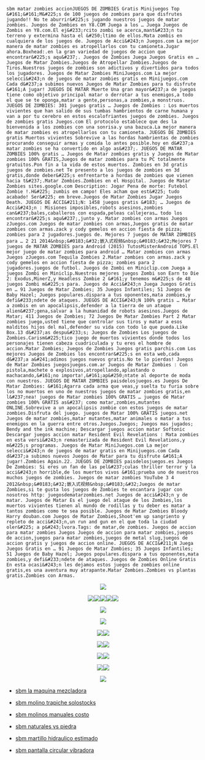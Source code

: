 
```
sbm matar zombies accionJUEGOS DE ZOMBIES Gratis Minijuegos Top &#161;&#161;M&#225;s de 100 juegos de zombies para que disfrutes jugando!! No te aburrir&#225;s jugando nuestros juegos de matar zombies. Juegos de Zombies en Y8.COM Juega a los … Juega Juegos de Zombis en Y8.com.El ej&#233;rcito zombi se acerca,mant&#233;n tu terreno y extermina hasta el &#250;ltimo de ellos.Mata zombis en cualquiera de los juegos de. Juegos de Acci&#243;n Juegos.com La mejor manera de matar zombies es atropellarlos con tu camioneta.Jugar ahora.Boxhead:.en la gran variedad de juegos de accion que encontrar&#225;s aqu&#237;. Juegos de Zombies Juega Juegos Gratis en … Juegos de Matar Zombies.Juegos de Atropellar Zombies.Juegos de Tiros.Nuestros juegos de zombies son adictivos y divertidos para todos los jugadores. Juegos de Matar Zombies MiniJuegos.com La mejor selecci&#243;n de juegos de matar zombies gratis en Minijuegos.com Cada d&#237;a subimos nuevos Juegos de Matar Zombies para tu disfrute &#161;A jugar! JUEGOS DE MATAR Muerte Una gran mayor&#237;a de juegos tiene como objetivo principal matar o derrotar a tus enemigos,a todo el que se te oponga,matar a gente,personas,a zombies,a monstruos. JUEGOS DE ZOMBIES: 301 juegos gratis … Juegos de Zombies : Los muertos vivientes que han salido de sus tumbas hambrientos de carne humana y van a por tu cerebro en estos escalofriantes juegos de zombies. Juegos de zombies gratis Juegos.com El protocolo establece que des la bienvenida a los zombies con una sonrisa.y una bazuca.La mejor manera de matar zombies es atropellarlos con tu camioneta. JUEGOS DE ZOMBIES gratis Muertos vivientes Sobrevive a las hordas hambrientas de zombies procurando conseguir armas y comida lo antes posible.hoy en d&#237;a matar zombies se ha convertido en algo as&#237;. JUEGOS DE MATAR ZOMBIES 100% gratis … Juegos de Matar zombies gratis y Juegos de Matar zombies 100% GRATIS,Juegos de matar zombies para tu PC totalmente gratuitos.Pon fin a la vida de estos muertos. Zombies en 3d gratis juegos de zombies.net Te presento a los juegos de zombies en 3d gratis,donde deber&#225;s enfrentarte a hordas de zombies que vienen hacia t&#237;.Matar Zombies.Zombies en el Hospital. Juegos de Matar Zombies sites.google.com Description: Jogar Pena de morte: Futebol Zombie !.H&#225; zumbis em campo! Eles acham que est&#225; tudo acabado! Ser&#225; em breve.Juegos de Matar Zombies Jugar Juegos Death. JUEGOS DE ACCI&#211;N: 1458 juegos gratis &#183; … Juegos de Acci&#243;n : Misiones imposibles,robots asesinos,zombies can&#237;bales,caballeros con espada,peleas callejeras… todo los encontrar&#225;s aqu&#237;,junto y. Matar zombies con armas Juegos zJuegos.com Juegos de matar zombies con armas,Juegos gratis de matar zombies con armas.zack y cody gemelos en accion fiesta de pizza; zombies para 2 jugadores.juegos de. Mejores 7 juegos de MATAR ZOMBIES para … 2 21 2014&nbsp;&#0183;&#32;嵌入式视频&nbsp;&#0183;&#32;Mejores 7 juegos de MATAR ZOMBIES para Android (2015) TutosMisterAndroid TOPS.El mejor juego de matar zombies para android … Matar zombies con armas Juegos zJuegos.com Tequila Zombies 2.Matar zombies con armas.zack y cody gemelos en accion fiesta de pizza; zombies para 2 jugadores.juegos de futbol. Juegos de Zombi en Miniclip.com Juega a juegos Zombi en Miniclip.Nuestros mejores juegos Zombi son Earn to Die 2: Exodus,MinerZ,y Headless Zombie 2 &#161;y tenemos m&#225;s de 48 juegos Zombi m&#225;s para. Juegos de Acci&#243;n Juega Juegos Gratis en … 91 Juegos de Matar Zombies; 35 Juegos Infantiles; 51 Juegos de Baby Hazel; Juegos populares.dispara a tus oponentes,mata zombies,y defi&#233;ndete de ataques. JUEGOS DE ACCI&#243;N 100% gratis … Matar a zombis en un apocalipsis,defender a la tierra de un ataque alien&#237;gena,salvar a la humanidad de robots asesinos.Juegos de Matar; 411 Juegos de Zombies; 72 Juegos De Matar Zombies Part 2 Matar zombies juego,usted tiene que controlar sus tiros y matar a esos malditos hijos del mal,defender su vida con todo lo que pueda.Like Box.13 d&#237;as despu&#233;s; Juegos de Zombies Los juegos de Zombies.Carism&#225;tico juego de muertos vivientes donde todos los personajes tienen cabeza cuadriculada y tu eres el hombre de accion.Matar Zombies; Juegos de Zombies Juegos gratis parchis.com Los mejores Juegos de Zombies los encontrar&#225;s en esta web,cada d&#237;a a&#241;adimos juegos nuevos gratis.No te lo pierdas! Juegos de Matar Zombies juegosjuegos.com.ar Juegos de Matar Zombies : Con pistola,machete o explosivos,atropellando,aplastando o machacando,&#161;no importa!,&#161;ap&#250;ntate al deporte de moda con nuestros. JUEGOS DE MATAR ZOMBIES paisdelosjuegos.es Juegos De Matar Zombies: &#161;Agarra cada arma que veas,y suelta tu furia sobre los no muertos en uno de nuestros juegos de matar zombies gratis,en l&#237;nea! juegos de Matar zombies 100% GRATIS … juegos de Matar zombies 100% GRATIS as&#237; como matar,zombies,mutantes ONLINE.Sobrevive a un apocalipsis zombie con estos juegos de matar zombies.Disfruta del juego. juegos de Matar 100% GRATIS juegos.net Juegos de matar zombies,matar mutantes,matar animales o matar a tus enemigos en la guerra entre otros.Juegos.Juegos; Juegos mas jugados; Bendy and the ink machine; Descargar juegos accion matar Softonic Descargar juegos accion matar Resident Evil Revelations : Mata zombies en esta versi&#243;n remasterizada de Resident Evil Revelations,y m&#225;s programas. Juegos de Matar MiniJuegos.com La mejor selecci&#243;n de juegos de matar gratis en Minijuegos.com Cada d&#237;a subimos nuevos Juegos de Matar para tu disfrute &#161;A jugar!.Zombies Again.22. JUEGOS DE ZOMBIES paisdelosjuegos.es Juegos De Zombies: Si eres un fan de las pel&#237;culas thriller terror y la acci&#243;n horrible,de los muertos vivos &#161;prueba uno de nuestros muchos juegos de zombies. Juegos de matar zombies YouTube 3 4 2012&nbsp;&#0183;&#32;嵌入式视频&nbsp;&#0183;&#32;Juegos de matar Zombies,si te gusta los juegos de Zombies te encantara jugar con nosotros http: juegosdematarzombies.net Juegos de acci&#243;n y de matar. Juegos de Matar Es el juego del ataque de los Zombies,los muertos vivientes tienen al mundo de rodillas y tu deber es matar a tantos zombies como te sea posible. Juegos de Matar Zombies Bloody Harry douban.com Juegos de Matar Zombies,Shoot'em up sangriento y repleto de acci&#243;n,un run and gun en el que toda la ciudad oler&#225; a p&#243;lvora.Tags: de matar,de zombies. Juegos de accion para matar zombies Juegos Juegos de accion para matar zombies,juegos de accion,juegos para matar zombies,juegos de metal slug,juegos de accion gratis y juegos de accion online. JUEGOS DE ACCI&#211;N Juega Juegos Gratis en … 91 Juegos de Matar Zombies; 35 Juegos Infantiles; 51 Juegos de Baby Hazel; Juegos populares.dispara a tus oponentes,mata zombies,y defi&#233;ndete de ataques. Juegos de Zombies Online Gratis En esta ocasi&#243;n les dejamos estos juegos de zombies online gratis,es una aventura muy atrapante.Matar Zombies.Zombies vs plantas gratis.Zombies con Armas. 
```

<div align="center">

<a href="https://es-crusher.shibang-china.com/github&k=sbm+matar+zombies+accion"><img src="https://static.shibang-china.com/es/crusher/logo.jpg"></a>

<a href="https://es-crusher.shibang-china.com/github&k=sbm+matar+zombies+accion"><img src="https://static.shibang-china.com/es/crusher/index.jpg"></a><a href="https://es-crusher.shibang-china.com/material.htmlgithub&k=sbm+matar+zombies+accion"><img src="https://static.shibang-china.com/es/crusher/material.jpg"></a><a href="https://es-crusher.shibang-china.com/application.htmlgithub&k=sbm+matar+zombies+accion"><img src="https://static.shibang-china.com/es/crusher/application.jpg"></a><a href="https://es-crusher.shibang-china.com/aboutus.htmlgithub&k=sbm+matar+zombies+accion"><img src="https://static.shibang-china.com/es/crusher/aboutus.jpg"></a><a href="https://es-crusher.shibang-china.com/contact.htmlgithub&k=sbm+matar+zombies+accion"><img src="https://static.shibang-china.com/es/crusher/contact.jpg"></a>

<a href="https://es-crusher.shibang-china.com/github&k=sbm+matar+zombies+accion"><img src="https://static.shibang-china.com/es/crusher/banner.jpg"></a>

<a href="https://swt.shibang-china.com/github&k=sbm+matar+zombies+accion"><img src="https://static.shibang-china.com/es/crusher/text.jpg"></a>

<a href="https://swt.shibang-china.com/github&k=sbm+matar+zombies+accion"><img src="https://static.shibang-china.com/es/crusher/chat.jpg"></a><a href="https://es-crusher.shibang-china.com/contact.htmlgithub&k=sbm+matar+zombies+accion"><img src="https://static.shibang-china.com/es/crusher/message.jpg"></a>

<a href="https://es-crusher.shibang-china.com/products/pe.htmlgithub&k=sbm+matar+zombies+accion"><img src="https://static.shibang-china.com/es/crusher/pe.jpg"></a><a href="https://es-crusher.shibang-china.com/products/pf.htmlgithub&k=sbm+matar+zombies+accion"><img src="https://static.shibang-china.com/es/crusher/pf.jpg"></a>

<a href="https://es-crusher.shibang-china.com/products/hpt.htmlgithub&k=sbm+matar+zombies+accion"><img src="https://static.shibang-china.com/es/crusher/hpt.jpg"></a><a href="https://es-crusher.shibang-china.com/products/vsi.htmlgithub&k=sbm+matar+zombies+accion"><img src="https://static.shibang-china.com/es/crusher/vsi.jpg"></a>

<a href="https://es-crusher.shibang-china.com/products/klv.htmlgithub&k=sbm+matar+zombies+accion"><img src="https://static.shibang-china.com/es/crusher/klv.jpg"></a><a href="https://es-crusher.shibang-china.com/products/portable.htmlgithub&k=sbm+matar+zombies+accion"><img src="https://static.shibang-china.com/es/crusher/portable.jpg"></a>

<a href="https://swt.shibang-china.com/github&k=sbm+matar+zombies+accion"><img src="https://static.shibang-china.com/es/crusher/case.jpg"></a>

</div>


* [sbm la maquina mezcladora](sbm%20la%20maquina%20mezcladora.md)

* [sbm molino trapiche solostocks](sbm%20molino%20trapiche%20solostocks.md)

* [sbm molinos manuales costo](sbm%20molinos%20manuales%20costo.md)

* [sbm naturales vs piedra](sbm%20naturales%20vs%20piedra.md)

* [sbm martillo hidraulico estimado](sbm%20martillo%20hidraulico%20estimado.md)

* [sbm pantalla circular vibradora](sbm%20pantalla%20circular%20vibradora.md)